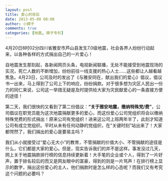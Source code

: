 ```yaml
---
layout: post
title: 爱心的背后
date: 2013-05-08 08:08
author: 小嫦子
comments: true
categories: [地震, 嫦子专栏]
---
```

4月20日8时02分四川省雅安市芦山县发生7.0级地震，社会各界人纷纷行动起来，以各种各样的方式捐出自己的一片爱心！
<!--more-->

自地震发生那刻起，各新闻网页头条，电视新闻联播，无处不能接受到地震现场的实况，死亡人数的不断增加，纷纷前往一线支援的热心人士……这些都让人越看越焦急。4月23日，公司及时的发出了《与雅安同在，献出我们的爱心》倡议，倡议书一出来，马上得到了公司上下的响应，纷纷捐款。对于很多想为灾区人民出一份力的同仁来说，公司这一举措无疑是及时提供给大家为灾民献爱心的一条直接方便的途径！

第二天，我们很快的又看到了第二份倡议：<strong>“关于雅安地震，缴纳特殊党/费”</strong>，公司倡议在职党员能为这次地震捐献更多的爱心，而这份爱心公司党组织将会以缴纳特殊党费的形式捐出！原来公司有党组织！进来这公司上班两年半了，此刻才知道公司有成立党组织。平时从未有任何动静的党组织，在“关键时刻”站出来了！大家都愕然了，我们捐出的爱心是要易主吗？

我们从小就接受过“爱心无大小”的教育，不管捐献的价值大小、不管捐献的途径是什么，它们都是大家的爱心。但是，现实告诉我们的并不是这样。事发没过几天，网上关于地震捐款排行榜的信息持续更新着！大手笔的企业或个人，得到了一片好声，置于排名较后的而又是网友眼中的富豪，得到的则是一片骂声！在排行榜上显示的数字，捐出这份爱心的主人，他们捐款时是怎么样的心态呢？而我们又有考究这个问题的必要吗？
